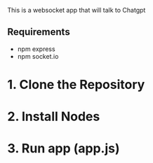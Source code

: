 This is a websocket app that will talk to Chatgpt

## Requirements


- npm express
- npm socket.io

# 1. Clone the Repository
# 2. Install Nodes
# 3. Run app (app.js)
